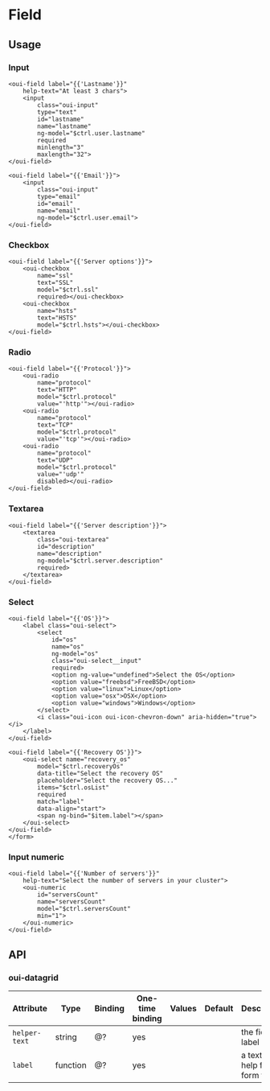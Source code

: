 # Field

<component-status cx-design="complete" ux="rc"></component-status>

## Usage

<form novalidate name="$ctrl.form1">

### Input

```html:preview
<oui-field label="{{'Lastname'}}"
    help-text="At least 3 chars">
    <input
        class="oui-input"
        type="text"
        id="lastname"
        name="lastname"
        ng-model="$ctrl.user.lastname"
        required
        minlength="3"
        maxlength="32">
</oui-field>

<oui-field label="{{'Email'}}">
    <input
        class="oui-input"
        type="email"
        id="email"
        name="email"
        ng-model="$ctrl.user.email">
</oui-field>
```

### Checkbox

```html:preview
<oui-field label="{{'Server options'}}">
    <oui-checkbox
        name="ssl"
        text="SSL"
        model="$ctrl.ssl"
        required></oui-checkbox>
    <oui-checkbox
        name="hsts"
        text="HSTS"
        model="$ctrl.hsts"></oui-checkbox>
</oui-field>
```

### Radio

```html:preview
<oui-field label="{{'Protocol'}}">
    <oui-radio
        name="protocol"
        text="HTTP"
        model="$ctrl.protocol"
        value="'http'"></oui-radio>
    <oui-radio
        name="protocol"
        text="TCP"
        model="$ctrl.protocol"
        value="'tcp'"></oui-radio>
    <oui-radio
        name="protocol"
        text="UDP"
        model="$ctrl.protocol"
        value="'udp'"
        disabled></oui-radio>
</oui-field>
```

### Textarea

```html:preview
<oui-field label="{{'Server description'}}">
    <textarea
        class="oui-textarea"
        id="description"
        name="description"
        ng-model="$ctrl.server.description"
        required>
    </textarea>
</oui-field>
```

### Select

```html:preview
<oui-field label="{{'OS'}}">
    <label class="oui-select">
        <select
            id="os"
            name="os"
            ng-model="os"
            class="oui-select__input"
            required>
            <option ng-value="undefined">Select the OS</option>
            <option value="freebsd">FreeBSD</option>
            <option value="linux">Linux</option>
            <option value="osx">OSX</option>
            <option value="windows">Windows</option>
        </select>
        <i class="oui-icon oui-icon-chevron-down" aria-hidden="true"></i>
    </label>
</oui-field>

<oui-field label="{{'Recovery OS'}}">
    <oui-select name="recovery_os"
        model="$ctrl.recoveryOs"
        data-title="Select the recovery OS"
        placeholder="Select the recovery OS..."
        items="$ctrl.osList"
        required
        match="label"
        data-align="start">
        <span ng-bind="$item.label"></span>
    </oui-select>
</oui-field>
</form>
```

### Input numeric

```html:preview
<oui-field label="{{'Number of servers'}}"
    help-text="Select the number of servers in your cluster">
    <oui-numeric
        id="serversCount"
        name="serversCount"
        model="$ctrl.serversCount"
        min="1">
    </oui-numeric>
</oui-field>
```

## API

### oui-datagrid

| Attribute         | Type            | Binding | One-time binding | Values                    | Default             | Description                                       |
| ----              | ----            | ----    | ----             | ----                      | ----                | ----                                              |
| `helper-text`     | string          | @?      | yes              |                           |                     | the field label                                   |
| `label`           | function        | @?      | yes              |                           |                     | a text to help fill the form field                |
